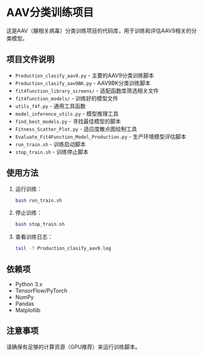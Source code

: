 # AAV分类训练项目

这是AAV（腺相关病毒）分类训练项目的代码库，用于训练和评估AAV9相关的分类模型。

## 项目文件说明

- `Production_clasify_aav9.py` - 主要的AAV9分类训练脚本
- `Production_clasify_aav9BK.py` - AAV9BK分类训练脚本
- `fit4function_library_screens/` - 适配函数库筛选相关文件
- `fit4function_models/` - 训练好的模型文件
- `utils_f4f.py` - 通用工具函数
- `model_inference_utils.py` - 模型推理工具
- `find_best_models.py` - 寻找最佳模型的脚本
- `Fitness_Scatter_Plot.py` - 适应度散点图绘制工具
- `Evaluate_Fit4Function_Model_Production.py` - 生产环境模型评估脚本
- `run_train.sh` - 训练启动脚本
- `stop_train.sh` - 训练停止脚本

## 使用方法

1. 运行训练：
   ```bash
   bash run_train.sh
   ```

2. 停止训练：
   ```bash
   bash stop_train.sh
   ```

3. 查看训练日志：
   ```bash
   tail -f Production_clasify_aav9.log
   ```

## 依赖项

- Python 3.x
- TensorFlow/PyTorch
- NumPy
- Pandas
- Matplotlib

## 注意事项

请确保有足够的计算资源（GPU推荐）来运行训练脚本。